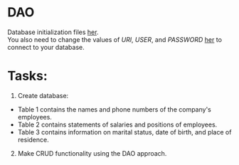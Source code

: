 # DAO
Database initialization files [her](data_init).  
You also need to change the values of *URl*, *USER*, and *PASSWORD*
[her](src/main/java/com/jdbc/factories/DAOFactoryJDBC.java) to connect to your database.
# Tasks:
1. Create database:
- Table 1 contains the names and phone numbers of the company's employees.
- Table 2 contains statements of salaries and positions of employees.
- Table 3 contains information on marital status, date of birth, and place of residence.
2. Make CRUD functionality using the DAO approach. 